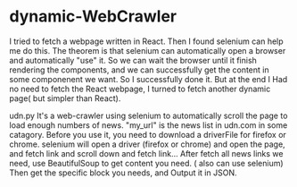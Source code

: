 # dynamic-WebCrawler

I tried to fetch a webpage written in React.
Then I found selenium can help me do this.
The theorem is that selenium can automatically open a browser and automatically "use" it.
So we can wait the browser until it finish rendering the components, and we can successfully get the content in some componenent we want.
So I successfully done it.
But at the end I Had no need to fetch the React webpage, I turned to fetch another dynamic page( but simpler than React).


udn.py
It's a web-crawler using selenium to automatically scroll the page to load enough numbers of news.
"my_url" is the news list in udn.com in some catagory.
Before you use it, you need to download a driverFile for firefox or chrome.
selenium will open a driver (firefox or chrome) and open the page, and fetch link and scroll down and fetch link... 
After fetch all news links we need, use BeautifulSoup to get content you need. ( also can use selenium) 
Then get the specific block you needs, and Output it in JSON.



